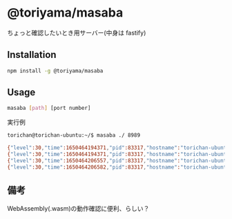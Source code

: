 # @toriyama/masaba

ちょっと確認したいとき用サーバー(中身は fastify)

## Installation

```bash
npm install -g @toriyama/masaba
```

## Usage

```bash
masaba [path] [port number]
```

実行例

```bash
torichan@torichan-ubuntu:~/$ masaba ./ 8989

{"level":30,"time":1650464194371,"pid":83317,"hostname":"torichan-ubuntu","msg":"Server listening at http://127.0.0.1:8989"}
{"level":30,"time":1650464194371,"pid":83317,"hostname":"torichan-ubuntu","msg":"server listening on http://127.0.0.1:8989"}
{"level":30,"time":1650464206557,"pid":83317,"hostname":"torichan-ubuntu","reqId":"req-1","req":{"method":"GET","url":"/","hostname":"localhost:8989","remoteAddress":"127.0.0.1","remotePort":44616},"msg":"incoming request"}
{"level":30,"time":1650464206582,"pid":83317,"hostname":"torichan-ubuntu","reqId":"req-1","res":{"statusCode":200},"responseTime":23.840847998857498,"msg":"request completed"}
```

## 備考

WebAssembly(.wasm)の動作確認に便利、らしい？
